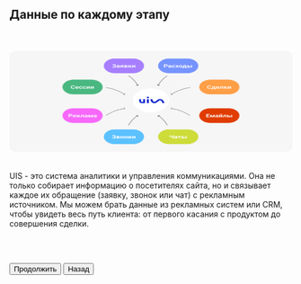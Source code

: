 ## Данные по каждому этапу

<br>
<br>

<img src="3ScreenImage.png" alt="" width="100%" height="180px"/>

<br>
<br>

UIS - это система аналитики и управления коммуникациями. Она не только собирает информацию о посетителях сайта, но и связывает каждое их обращение (заявку, звонок или чат) с рекламным источником. Мы можем брать данные из рекламных систем или CRM, чтобы увидеть весь путь клиента: от первого касания с продуктом до совершения сделки.

<br>
<br>

<button b_to="/calltracking/4Screen.md" b_type="fill" b_theme="primary">Продолжить</button>
<button b_to="/calltracking/2Screen.md" b_type="outline" b_theme="secondary">Назад</button>